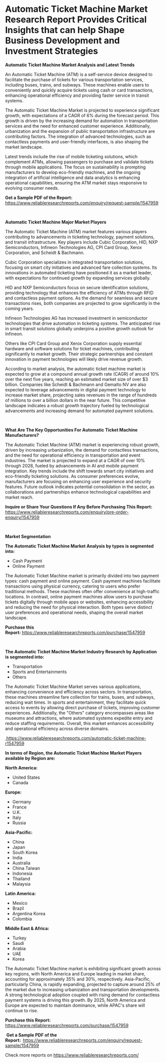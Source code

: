 <p><h1>Automatic Ticket Machine Market Research Report Provides Critical Insights that can help Shape Business Development and Investment Strategies</h1></p><p><strong>Automatic Ticket Machine Market Analysis and Latest Trends</strong></p>
<p><p>An Automatic Ticket Machine (ATM) is a self-service device designed to facilitate the purchase of tickets for various transportation services, including buses, trains, and subways. These machines enable users to conveniently and quickly acquire tickets using cash or card transactions, enhancing operational efficiency and providing faster service in transit systems.</p><p>The Automatic Ticket Machine Market is projected to experience significant growth, with expectations of a CAGR of 6% during the forecast period. This growth is driven by the increasing demand for automation in transportation services and the need for enhanced customer experience. Additionally, urbanization and the expansion of public transportation infrastructure are contributing factors. The integration of advanced technologies, such as contactless payments and user-friendly interfaces, is also shaping the market landscape.</p><p>Latest trends include the rise of mobile ticketing solutions, which complement ATMs, allowing passengers to purchase and validate tickets through mobile applications. The focus on sustainability is prompting manufacturers to develop eco-friendly machines, and the ongoing integration of artificial intelligence and data analytics is enhancing operational capabilities, ensuring the ATM market stays responsive to evolving consumer needs.</p></p>
<p><strong>Get a Sample PDF of the Report:&nbsp;</strong> <a href="https://www.reliableresearchreports.com/enquiry/request-sample/1547959?utm_campaign=2331&utm_medium=2&utm_source=Github&utm_content=ia&utm_term=20022025&utm_id=automatic-ticket-machine">https://www.reliableresearchreports.com/enquiry/request-sample/1547959</a></p>
<p>&nbsp;</p>
<p><strong>Automatic Ticket Machine Major Market Players</strong></p>
<p><p>The Automatic Ticket Machine (ATM) market features various players contributing to advancements in ticketing technology, payment solutions, and transit infrastructure. Key players include Cubic Corporation, HID, NXP Semiconductors, Infineon Technologies AG, CPI Card Group, Xerox Corporation, and Scheidt & Bachmann.   </p><p>Cubic Corporation specializes in integrated transportation solutions, focusing on smart city initiatives and advanced fare collection systems. Its innovations in automated ticketing have positioned it as a market leader, with expectations for continued growth by expanding services globally.  </p><p>HID and NXP Semiconductors focus on secure identification solutions, providing technology that enhances the efficiency of ATMs through RFID and contactless payment options. As the demand for seamless and secure transactions rises, both companies are projected to grow significantly in the coming years.  </p><p>Infineon Technologies AG has increased investment in semiconductor technologies that drive automation in ticketing systems. The anticipated rise in smart transit solutions globally underpins a positive growth outlook for Infineon.  </p><p>Others like CPI Card Group and Xerox Corporation supply essential hardware and software solutions for ticket machines, contributing significantly to market growth. Their strategic partnerships and constant innovation in payment technologies will likely drive revenue growth.  </p><p>According to market analysis, the automatic ticket machine market is expected to grow at a compound annual growth rate (CAGR) of around 10% over the next five years, reaching an estimated market size of over $3 billion. Companies like Scheidt & Bachmann and Gemalto NV are also expected to leverage advancements in digital payment technology to increase market share, projecting sales revenues in the range of hundreds of millions to over a billion dollars in the near future. This competitive landscape indicates a robust growth trajectory fueled by technological advancements and increasing demand for automated payment solutions.</p></p>
<p>&nbsp;</p>
<p><strong>What Are The Key Opportunities For Automatic Ticket Machine Manufacturers?</strong></p>
<p><p>The Automatic Ticket Machine (ATM) market is experiencing robust growth, driven by increasing urbanization, the demand for contactless transactions, and the need for operational efficiency in transportation and event industries. The market is projected to expand at a CAGR of over 10% through 2028, fueled by advancements in AI and mobile payment integration. Key trends include the shift towards smart city initiatives and eco-friendly ticketing solutions. As consumer preferences evolve, manufacturers are focusing on enhancing user experience and security features. Future outlook indicates potential consolidation in the sector, as collaborations and partnerships enhance technological capabilities and market reach.</p></p>
<p><strong>Inquire or Share Your Questions If Any Before Purchasing This Report:</strong> <a href="https://www.reliableresearchreports.com/enquiry/pre-order-enquiry/1547959?utm_campaign=2331&utm_medium=2&utm_source=Github&utm_content=ia&utm_term=20022025&utm_id=automatic-ticket-machine">https://www.reliableresearchreports.com/enquiry/pre-order-enquiry/1547959</a></p>
<p>&nbsp;</p>
<p><strong>Market Segmentation</strong></p>
<p><strong>The Automatic Ticket Machine Market Analysis by types is segmented into:</strong></p>
<p><ul><li>Cash Payment</li><li>Online Payment</li></ul></p>
<p><p>The Automatic Ticket Machine market is primarily divided into two payment types: cash payment and online payment. Cash payment machines facilitate transactions using physical currency, catering to users who prefer traditional methods. These machines often offer convenience at high-traffic locations. In contrast, online payment machines allow users to purchase tickets digitally through mobile apps or websites, enhancing accessibility and reducing the need for physical interaction. Both types serve distinct user preferences and operational needs, shaping the overall market landscape.</p></p>
<p><strong>Purchase this Report:&nbsp;</strong><a href="https://www.reliableresearchreports.com/purchase/1547959?utm_campaign=2331&utm_medium=2&utm_source=Github&utm_content=ia&utm_term=20022025&utm_id=automatic-ticket-machine">https://www.reliableresearchreports.com/purchase/1547959</a></p>
<p>&nbsp;</p>
<p><strong>The Automatic Ticket Machine Market Industry Research by Application is segmented into:</strong></p>
<p><ul><li>Transportation</li><li>Sports and Entertainments</li><li>Others</li></ul></p>
<p><p>The Automatic Ticket Machine Market serves various applications, enhancing convenience and efficiency across sectors. In transportation, these machines streamline fare collection for trains, buses, and subways, reducing wait times. In sports and entertainment, they facilitate quick access to events by allowing direct purchase of tickets, improving customer experiences. Additionally, the "Others" category encompasses areas like museums and attractions, where automated systems expedite entry and reduce staffing requirements. Overall, this market enhances accessibility and operational efficiency across diverse domains.</p></p>
<p><a href="https://www.reliableresearchreports.com/automatic-ticket-machine-r1547959?utm_campaign=2331&utm_medium=2&utm_source=Github&utm_content=ia&utm_term=20022025&utm_id=automatic-ticket-machine">&nbsp;https://www.reliableresearchreports.com/automatic-ticket-machine-r1547959</a></p>
<p><strong>In terms of Region, the Automatic Ticket Machine Market Players available by Region are:</strong></p>
<p>
    <p> <strong> North America: </strong>
        <ul>
            <li>United States</li>
            <li>Canada</li>
        </ul>
        </p> 
    <p> <strong> Europe: </strong>
        <ul>
            <li>Germany</li>
            <li>France</li>
            <li>U.K.</li>
            <li>Italy</li>
            <li>Russia</li>
        </ul>
        </p> 
    <p> <strong> Asia-Pacific: </strong>
        <ul>
            <li>China</li>
            <li>Japan</li>
            <li>South Korea</li>
            <li>India</li>
            <li>Australia</li>
            <li>China Taiwan</li>
            <li>Indonesia</li>
            <li>Thailand</li>
            <li>Malaysia</li>
        </ul>
        </p> 
    <p> <strong> Latin America: </strong>
        <ul>
            <li>Mexico</li>
            <li>Brazil</li>
            <li>Argentina Korea</li>
            <li>Colombia</li>
        </ul>
        </p> 
    <p> <strong> Middle East & Africa: </strong>
        <ul>
            <li>Turkey</li>
            <li>Saudi</li>
            <li>Arabia</li>
            <li>UAE</li>
            <li>Korea</li>
        </ul>
    </p>
    </p>
<p><p>The Automatic Ticket Machine market is exhibiting significant growth across key regions, with North America and Europe leading in market share, accounting for approximately 35% and 30%, respectively. Asia-Pacific, particularly China, is rapidly expanding, projected to capture around 25% of the market due to increasing urbanization and transportation developments. A strong technological adoption coupled with rising demand for contactless payment systems is driving this growth. By 2025, North America and Europe are expected to maintain dominance, while APAC's share will continue to rise.</p></p>
<p><strong>Purchase this Report: </strong><a href="https://www.reliableresearchreports.com/purchase/1547959?utm_campaign=2331&utm_medium=2&utm_source=Github&utm_content=ia&utm_term=20022025&utm_id=automatic-ticket-machine">https://www.reliableresearchreports.com/purchase/1547959</a></p>
<p>&nbsp;<strong>Get a Sample PDF of the Report:&nbsp;&nbsp;</strong><a href="https://www.reliableresearchreports.com/enquiry/request-sample/1547959?utm_campaign=2331&utm_medium=2&utm_source=Github&utm_content=ia&utm_term=20022025&utm_id=automatic-ticket-machine">https://www.reliableresearchreports.com/enquiry/request-sample/1547959</a></p>
<p><strong></strong></p>
<p>Check more reports on <a href="https://www.reliableresearchreports.com/?utm_campaign=2331&utm_medium=2&utm_source=Github&utm_content=ia&utm_term=20022025&utm_id=automatic-ticket-machine">https://www.reliableresearchreports.com/</a></p>